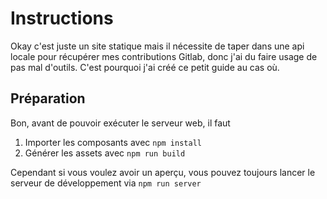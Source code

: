 # Instructions
Okay c'est juste un site statique mais il nécessite de taper dans une api locale pour récupérer mes contributions Gitlab, donc j'ai du faire usage de pas mal d'outils.
C'est pourquoi j'ai créé ce petit guide au cas où.

## Préparation
Bon, avant de pouvoir exécuter le serveur web, il faut
1. Importer les composants avec `npm install`
2. Générer les assets avec `npm run build`

Cependant si vous voulez avoir un aperçu, vous pouvez toujours lancer le serveur de développement via `npm run server`
